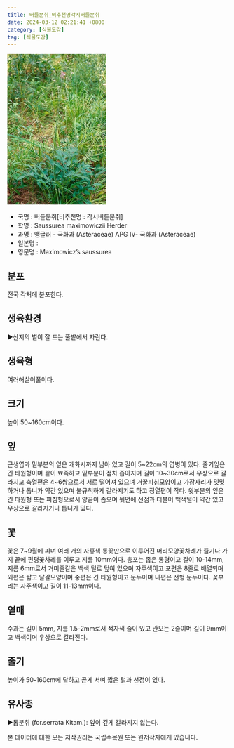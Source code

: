 ```yaml
---
title: 버들분취_비추천명각시버들분취
date: 2024-03-12 02:21:41 +0800
category: [식물도감]
tag: [식물도감]
---
```




![버들분취[비추천명 : 각시버들분취]](/assets/img/fileUpload/plants/basic/Compositae/Saussurea/2861/2861_1_th2.jpg)
- 국명 : 버들분취[비추천명 : 각시버들분취]
- 학명 : Saussurea maximowiczii Herder
- 과명 : 앵글러 - 국화과 (Asteraceae) APG Ⅳ- 국화과 (Asteraceae)
- 일본명 : 
- 영문명 : Maximowicz’s saussurea


## 분포
전국 각처에 분포한다.
## 생육환경
▶산지의 볕이 잘 드는 풀밭에서 자란다.
## 생육형
여러해살이풀이다.
## 크기
높이 50~160cm이다.
## 잎
근생엽과 밑부분의 잎은 개화시까지 남아 있고 길이 5~22cm의 엽병이 있다. 줄기잎은 긴 타원형이며 끝이 뾰족하고 밑부분이 점차 좁아지며 길이 10~30cm로서 우상으로 갈라지고 측열편은 4~6쌍으로서 서로 떨어져 있으며 거꿀피침모양이고 가장자리가 밋밋하거나 톱니가 약간 있으며 불규칙하게 갈라지기도 하고 정열편이 작다. 윗부분의 잎은 긴 타원형 또는 피침형으로서 양끝이 좁으며 뒷면에 선점과 더불어 백색털이 약간 있고 우상으로 갈라지거나 톱니가 있다.
## 꽃
꽃은 7~9월에 피며 여러 개의 자홍색 통꽃만으로 이루어진 머리모양꽃차례가 줄기나 가지 끝에 편평꽃차례를 이루고 지름 10mm이다. 총포는 좁은 통형이고 길이 10-14mm, 지름 6mm로서 거미줄같은 백색 털로 덮여 있으며 자주색이고 포편은 8줄로 배열되며 외편은 짧고 달걀모양이며 중편은 긴 타원형이고 둔두이며 내편은 선형 둔두이다. 꽃부리는 자주색이고 길이 11-13mm이다.
## 열매
수과는 길이 5mm, 지름 1.5-2mm로서 적자색 줄이 있고 관모는 2줄이며 길이 9mm이고 백색이며 우상으로 갈라진다.
## 줄기
높이가 50-160cm에 달하고 곧게 서며 짧은 털과 선점이 있다.
## 유사종
▶톱분취 (for.serrata Kitam.): 잎이 깊게 갈라지지 않는다.






본 데이터에 대한 모든 저작권리는 국립수목원 또는 원저작자에게 있습니다.
